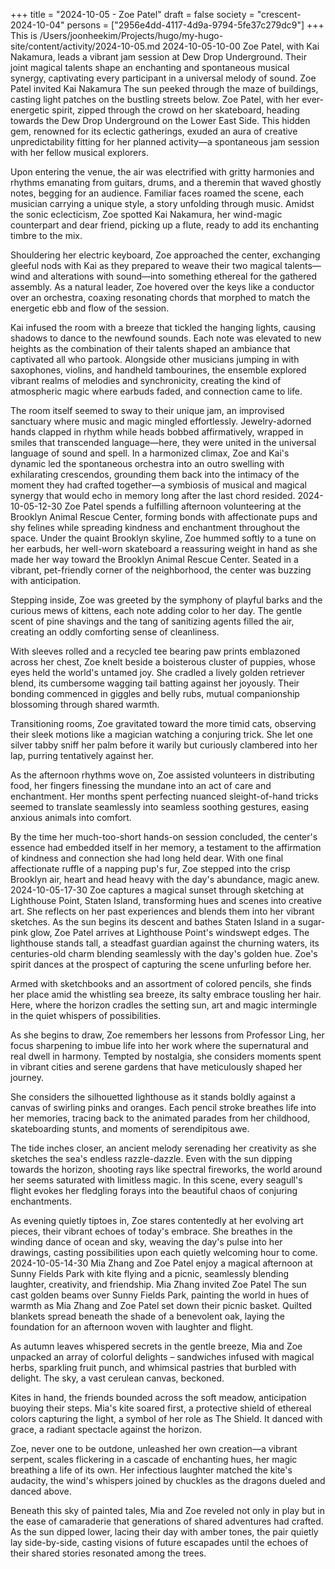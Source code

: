 +++
title = "2024-10-05 - Zoe Patel"
draft = false
society = "crescent-2024-10-04"
persons = ["2956e4dd-4117-4d9a-9794-5fe37c279dc9"]
+++
This is /Users/joonheekim/Projects/hugo/my-hugo-site/content/activity/2024-10-05.md
2024-10-05-10-00
Zoe Patel, with Kai Nakamura, leads a vibrant jam session at Dew Drop Underground. Their joint magical talents shape an enchanting and spontaneous musical synergy, captivating every participant in a universal melody of sound.
Zoe Patel invited Kai Nakamura
The sun peeked through the maze of buildings, casting light patches on the bustling streets below. Zoe Patel, with her ever-energetic spirit, zipped through the crowd on her skateboard, heading towards the Dew Drop Underground on the Lower East Side. This hidden gem, renowned for its eclectic gatherings, exuded an aura of creative unpredictability fitting for her planned activity—a spontaneous jam session with her fellow musical explorers. 

Upon entering the venue, the air was electrified with gritty harmonies and rhythms emanating from guitars, drums, and a theremin that waved ghostly notes, begging for an audience. Familiar faces roamed the scene, each musician carrying a unique style, a story unfolding through music. Amidst the sonic eclecticism, Zoe spotted Kai Nakamura, her wind-magic counterpart and dear friend, picking up a flute, ready to add its enchanting timbre to the mix.

Shouldering her electric keyboard, Zoe approached the center, exchanging gleeful nods with Kai as they prepared to weave their two magical talents—wind and alterations with sound—into something ethereal for the gathered assembly. As a natural leader, Zoe hovered over the keys like a conductor over an orchestra, coaxing resonating chords that morphed to match the energetic ebb and flow of the session.

Kai infused the room with a breeze that tickled the hanging lights, causing shadows to dance to the newfound sounds. Each note was elevated to new heights as the combination of their talents shaped an ambiance that captivated all who partook. Alongside other musicians jumping in with saxophones, violins, and handheld tambourines, the ensemble explored vibrant realms of melodies and synchronicity, creating the kind of atmospheric magic where earbuds faded, and connection came to life.

The room itself seemed to sway to their unique jam, an improvised sanctuary where music and magic mingled effortlessly. Jewelry-adorned hands clapped in rhythm while heads bobbed affirmatively, wrapped in smiles that transcended language—here, they were united in the universal language of sound and spell. In a harmonized climax, Zoe and Kai's dynamic led the spontaneous orchestra into an outro swelling with exhilarating crescendos, grounding them back into the intimacy of the moment they had crafted together—a symbiosis of musical and magical synergy that would echo in memory long after the last chord resided.
2024-10-05-12-30
Zoe Patel spends a fulfilling afternoon volunteering at the Brooklyn Animal Rescue Center, forming bonds with affectionate pups and shy felines while spreading kindness and enchantment throughout the space.
Under the quaint Brooklyn skyline, Zoe hummed softly to a tune on her earbuds, her well-worn skateboard a reassuring weight in hand as she made her way toward the Brooklyn Animal Rescue Center. Seated in a vibrant, pet-friendly corner of the neighborhood, the center was buzzing with anticipation.

Stepping inside, Zoe was greeted by the symphony of playful barks and the curious mews of kittens, each note adding color to her day. The gentle scent of pine shavings and the tang of sanitizing agents filled the air, creating an oddly comforting sense of cleanliness.

With sleeves rolled and a recycled tee bearing paw prints emblazoned across her chest, Zoe knelt beside a boisterous cluster of puppies, whose eyes held the world's untamed joy. She cradled a lively golden retriever blend, its cumbersome wagging tail batting against her joyously. Their bonding commenced in giggles and belly rubs, mutual companionship blossoming through shared warmth.

Transitioning rooms, Zoe gravitated toward the more timid cats, observing their sleek motions like a magician watching a conjuring trick. She let one silver tabby sniff her palm before it warily but curiously clambered into her lap, purring tentatively against her.

As the afternoon rhythms wove on, Zoe assisted volunteers in distributing food, her fingers finessing the mundane into an act of care and enchantment. Her months spent perfecting nuanced sleight-of-hand tricks seemed to translate seamlessly into seamless soothing gestures, easing anxious animals into comfort.

By the time her much-too-short hands-on session concluded, the center's essence had embedded itself in her memory, a testament to the affirmation of kindness and connection she had long held dear. With one final affectionate ruffle of a napping pup's fur, Zoe stepped into the crisp Brooklyn air, heart and head heavy with the day's abundance, magic anew.
2024-10-05-17-30
Zoe captures a magical sunset through sketching at Lighthouse Point, Staten Island, transforming hues and scenes into creative art. She reflects on her past experiences and blends them into her vibrant sketches.
As the sun begins its descent and bathes Staten Island in a sugar-pink glow, Zoe Patel arrives at Lighthouse Point's windswept edges. The lighthouse stands tall, a steadfast guardian against the churning waters, its centuries-old charm blending seamlessly with the day's golden hue. Zoe's spirit dances at the prospect of capturing the scene unfurling before her.

Armed with sketchbooks and an assortment of colored pencils, she finds her place amid the whistling sea breeze, its salty embrace tousling her hair. Here, where the horizon cradles the setting sun, art and magic intermingle in the quiet whispers of possibilities.

As she begins to draw, Zoe remembers her lessons from Professor Ling, her focus sharpening to imbue life into her work where the supernatural and real dwell in harmony. Tempted by nostalgia, she considers moments spent in vibrant cities and serene gardens that have meticulously shaped her journey.

She considers the silhouetted lighthouse as it stands boldly against a canvas of swirling pinks and oranges. Each pencil stroke breathes life into her memories, tracing back to the animated parades from her childhood, skateboarding stunts, and moments of serendipitous awe.

The tide inches closer, an ancient melody serenading her creativity as she sketches the sea's endless razzle-dazzle. Even with the sun dipping towards the horizon, shooting rays like spectral fireworks, the world around her seems saturated with limitless magic. In this scene, every seagull's flight evokes her fledgling forays into the beautiful chaos of conjuring enchantments.

As evening quietly tiptoes in, Zoe stares contentedly at her evolving art pieces, their vibrant echoes of today's embrace. She breathes in the winding dance of ocean and sky, weaving the day's pulse into her drawings, casting possibilities upon each quietly welcoming hour to come.
2024-10-05-14-30
Mia Zhang and Zoe Patel enjoy a magical afternoon at Sunny Fields Park with kite flying and a picnic, seamlessly blending laughter, creativity, and friendship.
Mia Zhang invited Zoe Patel
The sun cast golden beams over Sunny Fields Park, painting the world in hues of warmth as Mia Zhang and Zoe Patel set down their picnic basket. Quilted blankets spread beneath the shade of a benevolent oak, laying the foundation for an afternoon woven with laughter and flight.

As autumn leaves whispered secrets in the gentle breeze, Mia and Zoe unpacked an array of colorful delights – sandwiches infused with magical herbs, sparkling fruit punch, and whimsical pastries that burbled with delight. The sky, a vast cerulean canvas, beckoned.

Kites in hand, the friends bounded across the soft meadow, anticipation buoying their steps. Mia's kite soared first, a protective shield of ethereal colors capturing the light, a symbol of her role as The Shield. It danced with grace, a radiant spectacle against the horizon.

Zoe, never one to be outdone, unleashed her own creation—a vibrant serpent, scales flickering in a cascade of enchanting hues, her magic breathing a life of its own. Her infectious laughter matched the kite's audacity, the wind's whispers joined by chuckles as the dragons dueled and danced above.

Beneath this sky of painted tales, Mia and Zoe reveled not only in play but in the ease of camaraderie that generations of shared adventures had crafted. As the sun dipped lower, lacing their day with amber tones, the pair quietly lay side-by-side, casting visions of future escapades until the echoes of their shared stories resonated among the trees.
